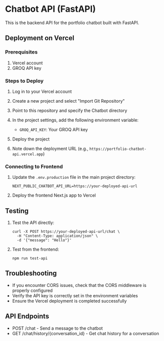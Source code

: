# Chatbot API (FastAPI)

This is the backend API for the portfolio chatbot built with FastAPI.

## Deployment on Vercel

### Prerequisites

1. Vercel account
2. GROQ API key

### Steps to Deploy

1. Log in to your Vercel account
2. Create a new project and select "Import Git Repository"
3. Point to this repository and specify the Chatbot directory
4. In the project settings, add the following environment variable:
   - `GROQ_API_KEY`: Your GROQ API key

5. Deploy the project
6. Note down the deployment URL (e.g., `https://portfolio-chatbot-api.vercel.app`)

### Connecting to Frontend

1. Update the `.env.production` file in the main project directory:
   ```
   NEXT_PUBLIC_CHATBOT_API_URL=https://your-deployed-api-url
   ```

2. Deploy the frontend Next.js app to Vercel

## Testing

1. Test the API directly:
   ```
   curl -X POST https://your-deployed-api-url/chat \
     -H "Content-Type: application/json" \
     -d '{"message": "Hello"}'
   ```

2. Test from the frontend:
   ```
   npm run test-api
   ```

## Troubleshooting

- If you encounter CORS issues, check that the CORS middleware is properly configured
- Verify the API key is correctly set in the environment variables
- Ensure the Vercel deployment is completed successfully

## API Endpoints

- POST /chat - Send a message to the chatbot
- GET /chat/history/{conversation_id} - Get chat history for a conversation 